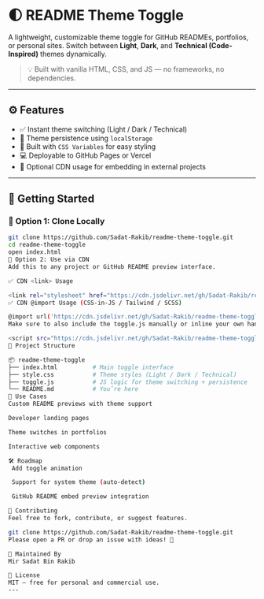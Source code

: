 # 🌓 README Theme Toggle

A lightweight, customizable theme toggle for GitHub READMEs, portfolios, or personal sites. Switch between **Light**, **Dark**, and **Technical (Code-Inspired)** themes dynamically.

> 💡 Built with vanilla HTML, CSS, and JS — no frameworks, no dependencies.

---

## ⚙️ Features

- ✅ Instant theme switching (Light / Dark / Technical)
- 💾 Theme persistence using `localStorage`
- 🎨 Built with `CSS Variables` for easy styling
- 💻 Deployable to GitHub Pages or Vercel
- 🔗 Optional CDN usage for embedding in external projects

---

## 🚀 Getting Started

### 🔧 Option 1: Clone Locally

```bash
git clone https://github.com/Sadat-Rakib/readme-theme-toggle.git
cd readme-theme-toggle
open index.html
🔗 Option 2: Use via CDN
Add this to any project or GitHub README preview interface.

✅ CDN <link> Usage

<link rel="stylesheet" href="https://cdn.jsdelivr.net/gh/Sadat-Rakib/readme-theme-toggle/style.css" />
✅ CDN @import Usage (CSS-in-JS / Tailwind / SCSS)

@import url('https://cdn.jsdelivr.net/gh/Sadat-Rakib/readme-theme-toggle/style.css');
Make sure to also include the toggle.js manually or inline your own handler:

<script src="https://cdn.jsdelivr.net/gh/Sadat-Rakib/readme-theme-toggle/toggle.js"></script>
📁 Project Structure

📦 readme-theme-toggle
├── index.html          # Main toggle interface
├── style.css           # Theme styles (Light / Dark / Technical)
├── toggle.js           # JS logic for theme switching + persistence
└── README.md           # You’re here
🧩 Use Cases
Custom README previews with theme support

Developer landing pages

Theme switches in portfolios

Interactive web components

🛠️ Roadmap
 Add toggle animation

 Support for system theme (auto-detect)

 GitHub README embed preview integration

🤝 Contributing
Feel free to fork, contribute, or suggest features.

git clone https://github.com/Sadat-Rakib/readme-theme-toggle.git
Please open a PR or drop an issue with ideas! 💬

🧠 Maintained By
Mir Sadat Bin Rakib

📜 License
MIT — free for personal and commercial use.
---